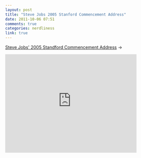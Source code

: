 ```yaml
---
layout: post
title: "Steve Jobs 2005 Stanford Commencement Address"
date: 2011-10-06 07:51
comments: true
categories: nerdliness
link: true
---
```

[Steve Jobs' 2005 Standford Commencement Address](http://www.youtube.com/embed/UF8uR6Z6KLc "Steve Jobs' 2005 Stanford Commencement Address") &rarr;  
<iframe width="420" height="315" src="http://www.youtube.com/embed/UF8uR6Z6KLc" frameborder="0" allowfullscreen></iframe>
